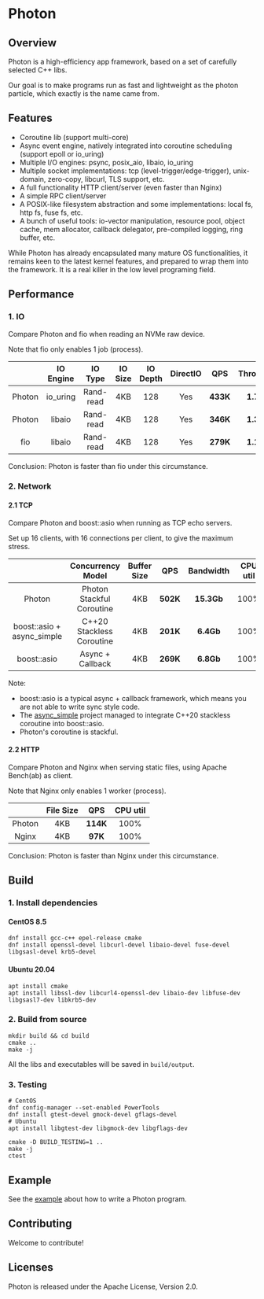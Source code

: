 # Photon

## Overview

Photon is a high-efficiency app framework, based on a set of carefully selected C++ libs.

Our goal is to make programs run as fast and lightweight as the photon particle, which exactly is the name came from.

## Features
* Coroutine lib (support multi-core)
* Async event engine, natively integrated into coroutine scheduling (support epoll or io_uring)
* Multiple I/O engines: psync, posix_aio, libaio, io_uring
* Multiple socket implementations: tcp (level-trigger/edge-trigger), unix-domain, zero-copy, libcurl, TLS support, etc.
* A full functionality HTTP client/server (even faster than Nginx)
* A simple RPC client/server
* A POSIX-like filesystem abstraction and some implementations: local fs, http fs, fuse fs, etc.
* A bunch of useful tools: io-vector manipulation, resource pool, object cache, mem allocator, callback delegator,
  pre-compiled logging, ring buffer, etc.

While Photon has already encapsulated many mature OS functionalities, it remains keen to the latest kernel features,
and prepared to wrap them into the framework. It is a real killer in the low level programing field.

## Performance

### 1. IO

Compare Photon and fio when reading an NVMe raw device.

Note that fio only enables 1 job (process).

|        | IO Engine |  IO Type  | IO Size | IO Depth | DirectIO |   QPS    | Throughput | CPU util |
|:------:|:---------:|:---------:|:-------:|:--------:|:--------:|:--------:|:----------:|:--------:|
| Photon | io_uring  | Rand-read |   4KB   |   128    |   Yes    | **433K** | **1.73GB** |   100%   |
| Photon |  libaio   | Rand-read |   4KB   |   128    |   Yes    | **346K** | **1.38GB** |   100%   |
|  fio   |  libaio   | Rand-read |   4KB   |   128    |   Yes    | **279K** | **1.11GB** |   100%   |

Conclusion: Photon is faster than fio under this circumstance.

### 2. Network

#### 2.1 TCP

Compare Photon and boost::asio when running as TCP echo servers.

Set up 16 clients, with 16 connections per client, to give the maximum stress.

|                            |     Concurrency Model     | Buffer Size |   QPS    | Bandwidth  | CPU util |
|:--------------------------:|:-------------------------:|:-----------:|:--------:|:----------:|:--------:|
|           Photon           | Photon Stackful Coroutine |     4KB     | **502K** | **15.3Gb** |   100%   |
| boost::asio + async_simple | C++20 Stackless Coroutine |     4KB     | **201K** | **6.4Gb**  |   100%   |
|        boost::asio         |     Async + Callback      |     4KB     | **269K** | **6.8Gb**  |   100%   |

Note:
- boost::asio is a typical async + callback framework, which means you are not able to write sync style code.
- The [async_simple](https://github.com/alibaba/async_simple) project managed to integrate C++20 stackless coroutine into boost::asio.
- Photon's coroutine is stackful.

#### 2.2 HTTP

Compare Photon and Nginx when serving static files, using Apache Bench(ab) as client.

Note that Nginx only enables 1 worker (process).

|        | File Size |   QPS    | CPU util |
|:------:|:---------:|:--------:|:--------:|
| Photon |    4KB    | **114K** |   100%   |
| Nginx  |    4KB    | **97K**  |   100%   |

Conclusion: Photon is faster than Nginx under this circumstance.

## Build

### 1. Install dependencies

#### CentOS 8.5
```shell
dnf install gcc-c++ epel-release cmake
dnf install openssl-devel libcurl-devel libaio-devel fuse-devel libgsasl-devel krb5-devel
```

#### Ubuntu 20.04
```shell
apt install cmake
apt install libssl-dev libcurl4-openssl-dev libaio-dev libfuse-dev libgsasl7-dev libkrb5-dev
```

### 2. Build from source
```shell
mkdir build && cd build
cmake ..
make -j
```
All the libs and executables will be saved in `build/output`.

### 3. Testing
```shell
# CentOS
dnf config-manager --set-enabled PowerTools
dnf install gtest-devel gmock-devel gflags-devel
# Ubuntu
apt install libgtest-dev libgmock-dev libgflags-dev

cmake -D BUILD_TESTING=1 ..
make -j
ctest
```

## Example

See the [example](examples/simple.cpp) about how to write a Photon program.

## Contributing
Welcome to contribute!

## Licenses
Photon is released under the Apache License, Version 2.0.
